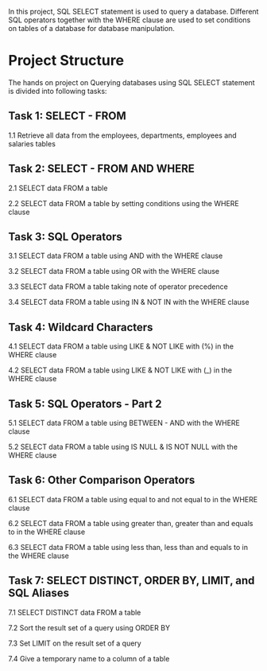 In this project, SQL SELECT statement is used to query a database. Different SQL operators together with the WHERE clause are used to set conditions on tables of a database for database manipulation.

# Project Structure
The hands on project on Querying databases using SQL SELECT statement is divided into following tasks:

## Task 1: SELECT - FROM

1.1 Retrieve all data from the employees, departments, employees and salaries tables

## Task 2: SELECT - FROM AND WHERE
2.1 SELECT data FROM a table

2.2 SELECT data FROM a table by setting conditions using the WHERE clause

## Task 3: SQL Operators
3.1 SELECT data FROM a table using AND with the WHERE clause

3.2 SELECT data FROM a table using OR with the WHERE clause

3.3 SELECT data FROM a table taking note of operator precedence

3.4 SELECT data FROM a table using IN & NOT IN with the WHERE clause

## Task 4: Wildcard Characters
4.1 SELECT data FROM a table using LIKE & NOT LIKE with (%) in the WHERE clause

4.2 SELECT data FROM a table using LIKE & NOT LIKE with (_) in the WHERE clause

## Task 5: SQL Operators - Part 2
5.1 SELECT data FROM a table using BETWEEN - AND with the WHERE clause

5.2 SELECT data FROM a table using IS NULL & IS NOT NULL with the WHERE clause

## Task 6: Other Comparison Operators
6.1 SELECT data FROM a table using equal to and not equal to in the WHERE clause

6.2 SELECT data FROM a table using greater than, greater than and equals to in the WHERE clause

6.3 SELECT data FROM a table using less than, less than and equals to in the WHERE clause

## Task 7: SELECT DISTINCT, ORDER BY, LIMIT, and SQL Aliases    
7.1 SELECT DISTINCT data FROM a table

7.2 Sort the result set of a query using ORDER BY

7.3 Set LIMIT on the result set of a query

7.4 Give a temporary name to a column of a table

